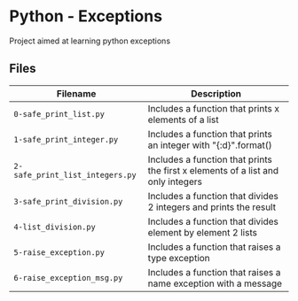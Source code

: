 # Python - Exceptions

Project aimed at learning python exceptions

## Files

| Filename | Description |
| -------- | ----------- |
| `0-safe_print_list.py` | Includes a function that prints x elements of a list |
| `1-safe_print_integer.py` | Includes a function that prints an integer with "{:d}".format() |
| `2-safe_print_list_integers.py` | Includes a function that prints the first x elements of a list and only integers |
| `3-safe_print_division.py` | Includes a function that divides 2 integers and prints the result |
| `4-list_division.py` | Includes a function that divides element by element 2 lists |
| `5-raise_exception.py` | Includes a function that raises a type exception |
| `6-raise_exception_msg.py` | Includes a function that raises a name exception with a message |
